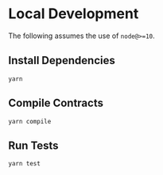 # Local Development

The following assumes the use of `node@>=10`.

## Install Dependencies

`yarn`

## Compile Contracts

`yarn compile`

## Run Tests

`yarn test`

